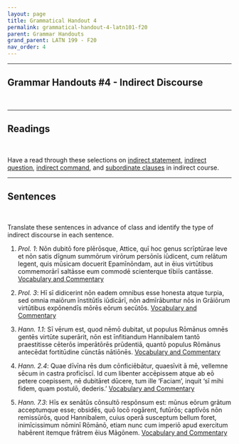 ```yaml
---
layout: page
title: Grammatical Handout 4
permalink: grammatical-handout-4-latn101-f20
parent: Grammar Handouts
grand_parent: LATN 199 - F20
nav_order: 4
---
```

***

## Grammar Handouts #4 - Indirect Discourse
&nbsp;

***

## Readings
&nbsp;

Have a read through these selections on [indirect statement](https://lingualatina.github.io/textbook/presentation/06-indirect-statement/), [indirect question](https://lingualatina.github.io/textbook/presentation/16-indirect-questions/), [indirect command](https://lingualatina.github.io/textbook/presentation/18-orders/indirect-command/), and [subordinate clauses](http://dcc.dickinson.edu/grammar/latin/subordinate-clauses-indirect-discourse) in indirect course.

***

## Sentences
&nbsp;

Translate these sentences in advance of class and identify the type of indirect discourse in each sentence.

1. *Prol. 1*: Nōn dubitō fore plērōsque, Attice, quī hoc genus scrīptūrae leve et nōn satis dīgnum summōrum virōrum persōnīs iūdicent, cum relātum legent, quis mūsicam docuerit Epamīnōndam, aut in ēius virtūtibus commemorārī saltāsse eum commodē scienterque tībiīs cantāsse. [Vocabulary and Commentary](http://dcc.dickinson.edu/nepos-hannibal/prologus)

2. *Prol. 3*: Hī sī didicerint nōn eadem omnibus esse honesta atque turpia, sed omnia maiōrum īnstitūtīs iūdicārī, nōn admīrābuntur nōs in Grāiōrum virtūtibus expōnendīs mōrēs eōrum secūtōs. [Vocabulary and Commentary](http://dcc.dickinson.edu/nepos-hannibal/prologus)

3. *Hann. 1.1*: Sī vērum est, quod nēmō dubitat, ut populus Rōmānus omnēs gentēs virtūte superārit, nōn est īnfitiandum Hannibalem tantō praestitisse cēterōs imperātōrēs prūdentiā, quantō populus Rōmānus antecēdat fortitūdine cūnctās nātiōnēs. [Vocabulary and Commentary](http://dcc.dickinson.edu/nepos-hannibal/chapter-1)

4. *Hann. 2.4*: Quae dīvīna rēs dum cōnficiēbātur, quaesīvit ā mē, vellemne sēcum in castra proficīscī. Id cum libenter accēpissem atque ab eō petere coepissem, nē dubitāret dūcere, tum ille ‘Faciam’, inquit ‘sī mihi fidem, quam postulō, dederis.’ [Vocabulary and Commentary](http://dcc.dickinson.edu/nepos-hannibal/chapter-2)

5. *Hann. 7.3*: Hīs ex senātūs cōnsultō respōnsum est: mūnus eōrum grātum acceptumque esse; obsidēs, quō locō rogārent, futūrōs; captīvōs nōn remissūrōs, quod Hannibalem, cuius operā susceptum bellum foret, inimīcissimum nōminī Rōmānō, etiam nunc cum imperiō apud exercitum habērent itemque frātrem ēius Māgōnem. [Vocabulary and Commentary](http://dcc.dickinson.edu/nepos-hannibal/chapter-7)
